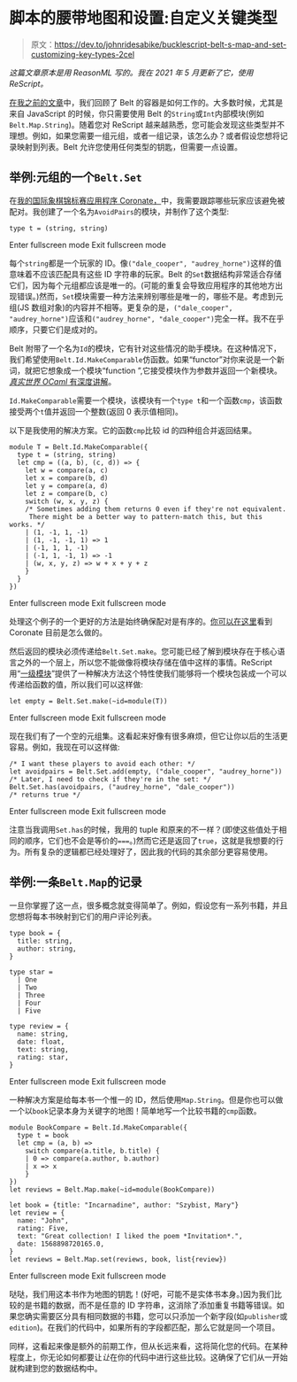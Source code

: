 # 脚本的腰带地图和设置:自定义关键类型

> 原文：<https://dev.to/johnridesabike/bucklescript-belt-s-map-and-set-customizing-key-types-2cel>

*这篇文章原本是用 ReasonML 写的。我在 2021 年 5 月更新了它，使用 ReScript。*

[在我之前的文章](https://dev.to/johnridesabike/introduction-to-bucklescript-s-belt-containers-map-hashmap-set-3b5l)中，我们回顾了 Belt 的容器是如何工作的。大多数时候，尤其是来自 JavaScript 的时候，你只需要使用 Belt 的`String`或`Int`内部模块(例如`Belt.Map.String`)。随着您对 ReScript 越来越熟悉，您可能会发现这些类型并不理想。例如，如果您需要一组元组，或者一组记录，该怎么办？或者假设您想将记录映射到列表。Belt 允许您使用任何类型的钥匙，但需要一点设置。

## 举例:元组的一个`Belt.Set`

在[我的国际象棋锦标赛应用程序 Coronate，](https://github.com/johnridesabike/coronate)中，我需要跟踪哪些玩家应该避免被配对。我创建了一个名为`AvoidPairs`的模块，并制作了这个类型:

```
type t = (string, string) 
```

Enter fullscreen mode Exit fullscreen mode

每个`string`都是一个玩家的 ID。像`("dale_cooper", "audrey_horne")`这样的值意味着不应该匹配具有这些 ID 字符串的玩家。Belt 的`Set`数据结构非常适合存储它们，因为每个元组都应该是唯一的。(可能的重复会导致应用程序的其他地方出现错误。)然而，`Set`模块需要一种方法来辨别哪些是唯一的，哪些不是。考虑到元组(JS 数组对象)的内容并不相等。更复杂的是，`("dale_cooper", "audrey_horne")`应该和`("audrey_horne", "dale_cooper")`完全一样。我不在乎顺序，只要它们是成对的。

Belt 附带了一个名为`Id`的模块，它有针对这些情况的助手模块。在这种情况下，我们希望使用`Belt.Id.MakeComparable`仿函数。如果“functor”对你来说是一个新词，就把它想象成一个模块“function ”,它接受模块作为参数并返回一个新模块。 [*真实世界 OCaml* 有深度讲解](https://dev.realworldocaml.org/functors.html)。

`Id.MakeComparable`需要一个模块，该模块有一个`type t`和一个函数`cmp`，该函数接受两个`t`值并返回一个整数(返回 0 表示值相同)。

以下是我使用的解决方案。它的函数`cmp`比较 id 的四种组合并返回结果。

```
module T = Belt.Id.MakeComparable({
  type t = (string, string)
  let cmp = ((a, b), (c, d)) => {
    let w = compare(a, c)
    let x = compare(b, d)
    let y = compare(a, d)
    let z = compare(b, c)
    switch (w, x, y, z) {
    /* Sometimes adding them returns 0 even if they're not equivalent.
     There might be a better way to pattern-match this, but this works. */
    | (1, -1, 1, -1)
    | (1, -1, -1, 1) => 1
    | (-1, 1, 1, -1)
    | (-1, 1, -1, 1) => -1
    | (w, x, y, z) => w + x + y + z
    }
  }
}) 
```

Enter fullscreen mode Exit fullscreen mode

处理这个例子的一个更好的方法是始终确保配对是有序的。[你可以在这里](https://github.com/johnridesabike/coronate/blob/00d245c12039177d4f406ca78c707d4c40c50f78/src/Data/Data_Config.res#L27)看到 Coronate 目前是怎么做的。

然后返回的模块必须传递给`Belt.Set.make`。您可能已经了解到模块存在于核心语言之外的一个层上，所以您不能做像将模块存储在值中这样的事情。ReScript 用“[一级模块](https://rescript-lang.org/docs/gentype/latest/supported-types#first-class-modules)”提供了一种解决方法这个特性使我们能够将一个模块包装成一个可以传递给函数的值，所以我们可以这样做:

```
let empty = Belt.Set.make(~id=module(T)) 
```

Enter fullscreen mode Exit fullscreen mode

现在我们有了一个空的元组集。这看起来好像有很多麻烦，但它让你以后的生活更容易。例如，我现在可以这样做:

```
/* I want these players to avoid each other: */
let avoidpairs = Belt.Set.add(empty, ("dale_cooper", "audrey_horne"))
/* Later, I need to check if they're in the set: */
Belt.Set.has(avoidpairs, ("audrey_horne", "dale_cooper"))
/* returns true */ 
```

Enter fullscreen mode Exit fullscreen mode

注意当我调用`Set.has`的时候，我用的 tuple 和原来的不一样？(即使这些值处于相同的顺序，它们也不会是等价的`===`。)然而它还是返回了`true`，这就是我想要的行为。所有复杂的逻辑都已经处理好了，因此我的代码的其余部分更容易使用。

## 举例:一条`Belt.Map`的记录

一旦你掌握了这一点，很多概念就变得简单了。例如，假设您有一系列书籍，并且您想将每本书映射到它们的用户评论列表。

```
type book = {
  title: string,
  author: string,
}

type star =
  | One
  | Two
  | Three
  | Four
  | Five

type review = {
  name: string,
  date: float,
  text: string,
  rating: star,
} 
```

Enter fullscreen mode Exit fullscreen mode

一种解决方案是给每本书一个惟一的 ID，然后使用`Map.String`。但是你也可以做一个以`book`记录本身为关键字的地图！简单地写一个比较书籍的`cmp`函数。

```
module BookCompare = Belt.Id.MakeComparable({
  type t = book
  let cmp = (a, b) =>
    switch compare(a.title, b.title) {
    | 0 => compare(a.author, b.author)
    | x => x
    }
})
let reviews = Belt.Map.make(~id=module(BookCompare))

let book = {title: "Incarnadine", author: "Szybist, Mary"}
let review = {
  name: "John",
  rating: Five,
  text: "Great collection! I liked the poem *Invitation*.",
  date: 1568898720165.0,
}
let reviews = Belt.Map.set(reviews, book, list{review}) 
```

Enter fullscreen mode Exit fullscreen mode

哒哒，我们用这本书作为地图的钥匙！(好吧，可能不是实体书本身。)因为我们比较的是书籍的数据，而不是任意的 ID 字符串，这消除了添加重复书籍等错误。如果您确实需要区分具有相同数据的书籍，您可以只添加一个新字段(如`publisher`或`edition`)。在我们的代码中，如果所有的字段都匹配，那么它就是同一个项目。

同样，这看起来像是额外的前期工作，但从长远来看，这将简化您的代码。在某种程度上，你无论如何都要让*让*在你的代码中进行这些比较。这确保了它们从一开始就构建到您的数据结构中。